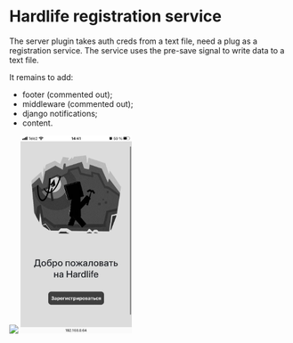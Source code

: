 # Hardlife registration service
The server plugin takes auth creds from a text file, need a plug as a registration service. The service uses the pre-save signal to write data to a text file.

It remains to add:
- footer (commented out);
- middleware (commented out);
- django notifications;
- content.

<img src="https://github.com/xzule/hardlife/blob/main/scalesignup.jpeg" width="500">
<img src="https://github.com/xzule/hardlife/blob/main/max-width12.9in.jpeg" width="200">

